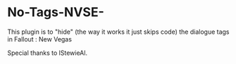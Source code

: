 # No-Tags-NVSE-

This plugin is to "hide" (the way it works it just skips code) the dialogue tags in Fallout : New Vegas


Special thanks to lStewieAl.
